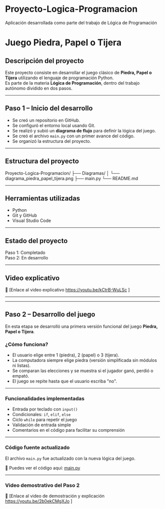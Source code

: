 # Proyecto-Logica-Programacion
Aplicación desarrollada como parte del trabajo de Lógica de Programación

#  Juego Piedra, Papel o Tijera

##  Descripción del proyecto

Este proyecto consiste en desarrollar el juego clásico de **Piedra, Papel o Tijera** utilizando el lenguaje de programación Python.  
Es parte de la materia **Lógica de Programación**, dentro del trabajo autónomo dividido en dos pasos.

---

##  Paso 1 – Inicio del desarrollo

- Se creó un repositorio  en GitHub.
- Se configuró el entorno local usando Git.
- Se realizó y subió un **diagrama de flujo** para definir la lógica del juego.
- Se creó el archivo `main.py` con un primer avance del código.
- Se organizó la estructura del proyecto.

---

##  Estructura del proyecto

Proyecto-Logica-Programacion/
├── Diagramas/
│ └── diagrama_piedra_papel_tijera.png
├── main.py
└── README.md

---

##  Herramientas utilizadas

- Python
- Git y GitHub
- Visual Studio Code

---

##  Estado del proyecto

 Paso 1: Completado  
 Paso 2: En desarrollo

---

##  Video explicativo

🔗 [Enlace al video explicativo https://youtu.be/kCtrB-WuLSc ]

---

---

##  Paso 2 – Desarrollo del juego

En esta etapa se desarrolló una primera versión funcional del juego **Piedra, Papel o Tijera**.

###  ¿Cómo funciona?

- El usuario elige entre 1 (piedra), 2 (papel) o 3 (tijera).
- La computadora siempre elige piedra (versión simplificada sin módulos ni listas).
- Se comparan las elecciones y se muestra si el jugador ganó, perdió o empató.
- El juego se repite hasta que el usuario escriba "no".

---

###  Funcionalidades implementadas

- Entrada por teclado con `input()`
- Condicionales: `if`, `elif`, `else`
- Ciclo `while` para repetir el juego
- Validación de entrada simple
- Comentarios en el código para facilitar su comprensión

---

###  Código fuente actualizado

El archivo `main.py` fue actualizado con la nueva lógica del juego.

🔗 Puedes ver el código aquí: [main.py](./main.py)

---

###  Video demostrativo del Paso 2

🔗 [Enlace al video de demostración y explicación https://youtu.be/2b0ekCMgXJo ]
